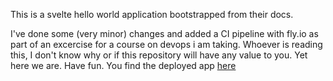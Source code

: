 This is a svelte hello world application bootstrapped from their docs.

I've done some (very minor) changes and added a CI pipeline with fly.io as part of an excercise for a course on devops i am taking. 
Whoever is reading this, I don't know why or if this repository will have any value to you. Yet here we are. Have fun.
You find the deployed app [here](https://hello-svelte42069.fly.dev/)

